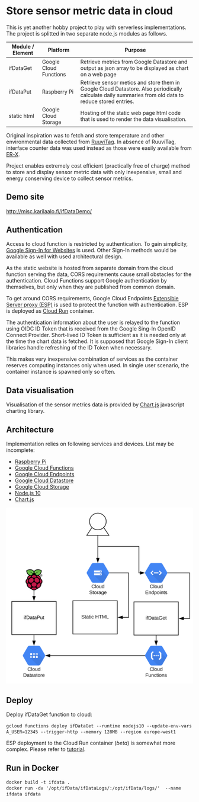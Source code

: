 Store sensor metric data in cloud
=================================

This is yet another hobby project to play with serverless implementations. The project is splitted in two separate node.js modules as follows.

| Module / Element | Platform | Purpose |
| ------ | -------- | ------- |
| ifDataGet | Google Cloud Functions | Retrieve metrics from Google Datastore and output as json array to be displayed as chart on a web page |
| ifDataPut | Raspberry Pi | Retrieve sensor metics and store them in Google Cloud Datastore. Also periodically calculate daily summaries from old data to reduce stored entries. |
| static html | Google Cloud Storage | Hosting of the static web page html code that is used to render the data visualisation. |

Original inspiration was to fetch and store temperature and other environmental data collected from [RuuviTag](https://ruuvi.com). In absence of RuuviTag, interface counter data was used instead as those were easily available from [ER-X](https://www.ui.com/edgemax/edgerouter-x/).

Project enables extremely cost efficient (practically free of charge) method to store and display sensor metric data with only inexpensive, small and energy conserving device to collect sensor metrics.

## Demo site

http://misc.karilaalo.fi/ifDataDemo/

## Authentication

Access to cloud function is restricted by authentication. To gain simplicity, [Google Sign-In for Websites](https://developers.google.com/identity/sign-in/web) is used. Other Sign-In methods would be available as well with used architectural design.

As the static website is hosted from separate domain from the cloud function serving the data, CORS requirements cause small obstacles for the authentication. Cloud Functions support Google authentication by themselves, but only when they are published from common domain.

To get around CORS requirements, Google Cloud Endpoints [Extensible Server proxy (ESP)](https://cloud.google.com/endpoints/docs/openapi/glossary#extensible_service_proxy) is used to protect the function with authentication. ESP is deployed as [Cloud Run](https://cloud.google.com/run/) container.

The authentication information about the user is relayed to the function using OIDC ID Token that is received from the Google Sing-In OpenID Connect Provider. Short-lived ID Token is sufficient as it is needed only at the time the chart data is fetched. It is supposed that Google Sign-In client libraries handle refreshing of the ID Token when necessary.

This makes very inexpensive combination of services as the container reserves computing instances only when used. In single user scenario, the container instance is spawned only so often.

## Data visualisation

Visualisation of the sensor metrics data is provided by [Chart.js](https://www.chartjs.org) javascript charting library.

## Architecture

Implementation relies on following services and devices. List may be incomplete:

* [Raspberry Pi](https://www.raspberrypi.org)
* [Google Cloud Functions](https://cloud.google.com/functions/)
* [Google Cloud Endpoints](https://cloud.google.com/endpoints/)
* [Google Cloud Datastore](https://cloud.google.com/datastore/)
* [Google Cloud Storage](https://cloud.google.com/storage/)
* [Node.js 10](https://nodejs.org/)
* [Chart.js](https://www.chartjs.org)

![Architecture layout illustration](ifDataArch.svg?sanitize=true)


## Deploy

Deploy ifDataGet function to cloud:

    gcloud functions deploy ifDataGet --runtime nodejs10 --update-env-vars A_USER=12345 --trigger-http --memory 128MB --region europe-west1

ESP deployment to the Cloud Run container (_beta_) is somewhat more complex. Please refer to [tutorial](https://cloud.google.com/endpoints/docs/openapi/get-started-cloud-run).

## Run in Docker

    docker build -t ifdata .
    docker run -dv '/opt/ifData/ifDataLogs/:/opt/ifData/logs/'  --name ifdata ifdata
